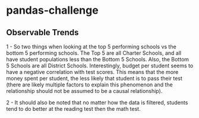 # pandas-challenge
## Observable Trends

1 - So two things when looking at the top 5 performing schools vs the bottom 5 performing schools. The Top 5 are all Charter Schools, and all have student populations less than the Bottom 5 Schools. Also, the Bottom 5 Schools are all District Schools. Interestingly, budget per student seems to have a negative correlation with test scores. This means that the more money spent per student, the less likely that student is to pass their test (there are likely multiple factors to explain this phenomenon and the relationship should not be assumed to be a causal relationship).

2 - It should also be noted that no matter how the data is filtered, students tend to do better at the reading test then the math test.